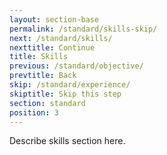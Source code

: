 ```yaml
---
layout: section-base
permalink: /standard/skills-skip/
next: /standard/skills/
nexttitle: Continue
title: Skills
previous: /standard/objective/
prevtitle: Back
skip: /standard/experience/
skiptitle: Skip this step
section: standard
position: 3
---
```


Describe skills section here.